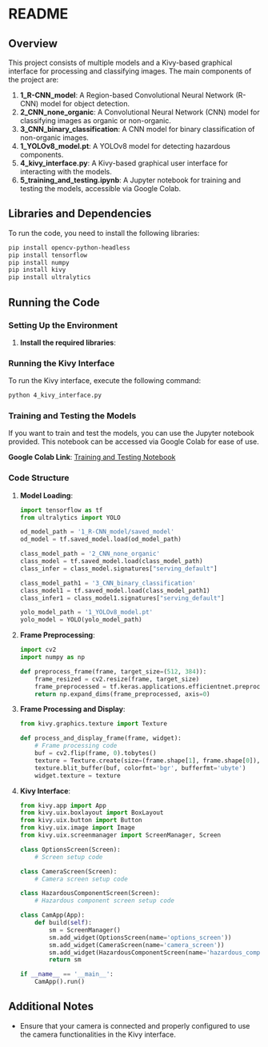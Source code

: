 
# README

## Overview

This project consists of multiple models and a Kivy-based graphical interface for processing and classifying images. The main components of the project are:

1. **1_R-CNN_model**: A Region-based Convolutional Neural Network (R-CNN) model for object detection.
2. **2_CNN_none_organic**: A Convolutional Neural Network (CNN) model for classifying images as organic or non-organic.
3. **3_CNN_binary_classification**: A CNN model for binary classification of non-organic images.
4. **1_YOLOv8_model.pt**: A YOLOv8 model for detecting hazardous components.
5. **4_kivy_interface.py**: A Kivy-based graphical user interface for interacting with the models.
6. **5_training_and_testing.ipynb**: A Jupyter notebook for training and testing the models, accessible via Google Colab.

## Libraries and Dependencies

To run the code, you need to install the following libraries:

```bash
pip install opencv-python-headless
pip install tensorflow
pip install numpy
pip install kivy
pip install ultralytics
```

## Running the Code

### Setting Up the Environment

1. **Install the required libraries**:


### Running the Kivy Interface

To run the Kivy interface, execute the following command:

```bash
python 4_kivy_interface.py
```

### Training and Testing the Models

If you want to train and test the models, you can use the Jupyter notebook provided. This notebook can be accessed via Google Colab for ease of use.

**Google Colab Link**: [Training and Testing Notebook](https://colab.research.google.com/drive/1ERXQ2x_v7BGaOX8-juy2IeJBWXvlpicC?usp=sharing)

### Code Structure

1. **Model Loading**:

   ```python
   import tensorflow as tf
   from ultralytics import YOLO

   od_model_path = '1_R-CNN_model/saved_model'
   od_model = tf.saved_model.load(od_model_path)

   class_model_path = '2_CNN_none_organic'
   class_model = tf.saved_model.load(class_model_path)
   class_infer = class_model.signatures["serving_default"]

   class_model_path1 = '3_CNN_binary_classification'
   class_model1 = tf.saved_model.load(class_model_path1)
   class_infer1 = class_model1.signatures["serving_default"]

   yolo_model_path = '1_YOLOv8_model.pt'
   yolo_model = YOLO(yolo_model_path)
   ```

2. **Frame Preprocessing**:

   ```python
   import cv2
   import numpy as np

   def preprocess_frame(frame, target_size=(512, 384)):
       frame_resized = cv2.resize(frame, target_size)
       frame_preprocessed = tf.keras.applications.efficientnet.preprocess_input(frame_resized)
       return np.expand_dims(frame_preprocessed, axis=0)
   ```

3. **Frame Processing and Display**:

   ```python
   from kivy.graphics.texture import Texture

   def process_and_display_frame(frame, widget):
       # Frame processing code
       buf = cv2.flip(frame, 0).tobytes()
       texture = Texture.create(size=(frame.shape[1], frame.shape[0]), colorfmt='bgr')
       texture.blit_buffer(buf, colorfmt='bgr', bufferfmt='ubyte')
       widget.texture = texture
   ```

4. **Kivy Interface**:

   ```python
   from kivy.app import App
   from kivy.uix.boxlayout import BoxLayout
   from kivy.uix.button import Button
   from kivy.uix.image import Image
   from kivy.uix.screenmanager import ScreenManager, Screen

   class OptionsScreen(Screen):
       # Screen setup code

   class CameraScreen(Screen):
       # Camera screen setup code

   class HazardousComponentScreen(Screen):
       # Hazardous component screen setup code

   class CamApp(App):
       def build(self):
           sm = ScreenManager()
           sm.add_widget(OptionsScreen(name='options_screen'))
           sm.add_widget(CameraScreen(name='camera_screen'))
           sm.add_widget(HazardousComponentScreen(name='hazardous_component_screen'))
           return sm

   if __name__ == '__main__':
       CamApp().run()
   ```

## Additional Notes

- Ensure that your camera is connected and properly configured to use the camera functionalities in the Kivy interface.


